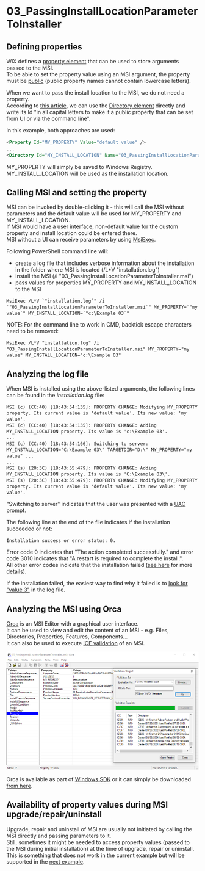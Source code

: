 # 03_PassingInstallLocationParameterToInstaller

## Defining properties

WiX defines a [property element](https://wixtoolset.org/documentation/manual/v3/xsd/wix/property.html) that can be used to store arguments passed to the MSI.\
To be able to set the property value using an MSI argument, the property must be [public](https://docs.microsoft.com/en-us/windows/win32/msi/public-properties) (public property names cannot contain lowercase letters).

When we want to pass the install location to the MSI, we do not need a property.\
According to [this article](https://wixtoolset.org/documentation/manual/v3/howtos/files_and_registry/add_a_file.html), we can use the [Directory element](https://wixtoolset.org/documentation/manual/v3/xsd/wix/directory.html) directly and write its Id 
"in all capital letters to make it a public property that can be set from UI or via the command line".

In this example, both approaches are used:
```xml
<Property Id="MY_PROPERTY" Value="default value" />
...
<Directory Id="MY_INSTALL_LOCATION" Name="03_PassingInstallLocationParameterToInstaller" />
```
MY_PROPERTY will simply be saved to Windows Registry.\
MY_INSTALL_LOCATION will be used as the installation location.

## Calling MSI and setting the property

MSI can be invoked by double-clicking it - this will call the MSI without parameters and the default value will be used for MY_PROPERTY and MY_INSTALL_LOCATION.\
If MSI would have a user interface, non-default value for the custom property and install location could be entered there.\
MSI without a UI can receive parameters by using [MsiExec](https://docs.microsoft.com/en-us/windows-server/administration/windows-commands/msiexec).

Following PowerShell command line will:
- create a log file that includes verbose information about the installation in the folder where MSI is located (/L*V "installation.log")
- install the MSI (/i "03_PassingInstallLocationParameterToInstaller.msi")
- pass values for properties MY_PROPERTY and MY_INSTALL_LOCATION to the MSI
```
MsiExec /L*V `"installation.log`" /i `"03_PassingInstallLocationParameterToInstaller.msi`" MY_PROPERTY=`"my value`" MY_INSTALL_LOCATION=`"c:\Example 03`"
```
NOTE: For the command line to work in CMD, backtick escape characters need to be removed:
```
MsiExec /L*V "installation.log" /i "03_PassingInstallLocationParameterToInstaller.msi" MY_PROPERTY="my value" MY_INSTALL_LOCATION="c:\Example 03"
```

## Analyzing the log file

When MSI is installed using the above-listed arguments, the following lines can be found in the *installation.log* file:
```
MSI (c) (CC:40) [18:43:54:135]: PROPERTY CHANGE: Modifying MY_PROPERTY property. Its current value is 'default value'. Its new value: 'my value'.
MSI (c) (CC:40) [18:43:54:135]: PROPERTY CHANGE: Adding MY_INSTALL_LOCATION property. Its value is 'c:\Example 03'.
...
MSI (c) (CC:40) [18:43:54:166]: Switching to server: MY_INSTALL_LOCATION="C:\Example 03\" TARGETDIR="D:\" MY_PROPERTY="my value" ...
...
MSI (s) (20:3C) [18:43:55:479]: PROPERTY CHANGE: Adding MY_INSTALL_LOCATION property. Its value is 'C:\Example 03\'.
MSI (s) (20:3C) [18:43:55:479]: PROPERTY CHANGE: Modifying MY_PROPERTY property. Its current value is 'default value'. Its new value: 'my value'.
```
"Switching to server" indicates that the user was presented with a [UAC prompt](https://docs.microsoft.com/en-us/windows/win32/msi/using-windows-installer-with-uac).

The following line at the end of the file indicates if the installation succeeded or not:
```
Installation success or error status: 0.
```
Error code 0 indicates that "The action completed successfully." and error code 3010 indicates that "A restart is required to complete the install.".\
All other error codes indicate that the installation failed ([see here](https://docs.microsoft.com/en-us/windows/win32/msi/error-codes) for more details).

If the installation failed, the easiest way to find why it failed is to [look for "value 3"](https://robmensching.com/blog/posts/2010/8/2/the-first-thing-i-do-with-an-msi-log/) in the log file.

## Analyzing the MSI using Orca

[Orca](https://docs.microsoft.com/en-us/windows/win32/msi/orca-exe) is an MSI Editor with a graphical user interface.\
It can be used to view and edit the content of an MSI - e.g. Files, Directories, Properties, Features, Components...\
It can also be used to execute [ICE validation](https://docs.microsoft.com/en-us/windows/win32/msi/using-internal-consistency-evaluators) of an MSI.

<p align="center">
    <img src="https://raw.githubusercontent.com/kurtanr/WiXInstallerExamples/master/images/Orca.png" alt="Orca MSI Editor" style="max-width:100%;">
</p>

Orca is available as part of [Windows SDK](https://docs.microsoft.com/en-us/windows/win32/msi/orca-exe) or it can simply be downloaded [from here](https://www.technipages.com/download-orca-msi-editor).

## Availability of property values during MSI upgrade/repair/uninstall

Upgrade, repair and uninstall of MSI are usually not initiated by calling the MSI directly and passing parameters to it.\
Still, sometimes it might be needed to access property values (passed to the MSI during initial installation) at the time of upgrade, repair or uninstall.\
This is something that does not work in the current example but will be supported in the [next example](../05_RememberPropertyPattern/).
